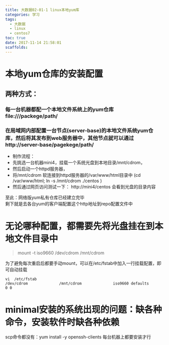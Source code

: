 ```yaml
---
title: 大数据02-01-1 linux本地yum库
categories: 学习
tags:
  - 大数据
  - linux
  - centos7
toc: true
date: 2017-11-14 21:58:01
scaffolds:
---
```

# 本地yum仓库的安装配置
## 两种方式：  
### 每一台机器都配一个本地文件系统上的yum仓库 file:///packege/path/
### 在局域网内部配置一台节点(server-base)的本地文件系统yum仓库，然后将其发布到web服务器中，其他节点就可以通过http://server-base/pagekege/path/
<!-- more -->

- 制作流程：  
- 先挑选一台机器mini4，挂载一个系统光盘到本地目录/mnt/cdrom，
- 然后启动一个httpd服务器，
- 将/mnt/cdrom 软连接到httpd服务器的/var/www/html目录中 (cd /var/www/html; ln -s /mnt/cdrom ./centos )
- 然后通过网页访问测试一下：  http://mini4/centos   会看到光盘的目录内容

至此：网络版yum私有仓库已经建立完毕  
剩下就是去各台yum的客户端配置这个http地址到repo配置文件中
			

			

			
# 无论哪种配置，都需要先将光盘挂在到本地文件目录中
> mount -t iso9660 /dev/cdrom   /mnt/cdrom

为了避免每次重启后都要手动mount，可以在/etc/fstab中加入一行挂载配置，即可自动挂载
```
vi  /etc/fstab
/dev/cdrom              /mnt/cdrom              iso9660 defaults        0 0		
```	

# minimal安装的系统出现的问题：缺各种命令，安装软件时缺各种依赖

scp命令都没有：yum install -y openssh-clients
每台机器上都要安装才行


			
